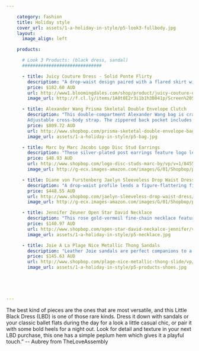 ```yaml
---

    category: fashion
    title: Holiday style
    cover_url: assets/1-a-holiday-in-style/p5-look3-fullbody.jpg
    layout:
      image_align: left

    products:

      # Look 3 Products: (black dress, sandal)
      ##############################

      - title: Juicy Couture Dress - Solid Ponte Flirty  
        description: "A drop-waist design paired with a flared skirt with pleated detail. This dress made out of viscose, polyamide and elastane is designed to leave you feeling cute and flirty for both night and day." 
        price: $182.60 AUD
        url: http://www1.bloomingdales.com/shop/product/juicy-couture-dress-solid-ponte-flirty?ID=836208&CategoryID=2911&LinkType=PDPZ1#fn%3Dspp%3D2   
        image_url: http://f.cl.ly/items/1A0t0E2r3i1b1h3B041p/Screen%20Shot%202014-01-13%20at%2012.59.47%20pm.png

      - title: Alexander Wang Prisma Skeletal Double Envelope Clutch 
        description: "This double-compartment Alexander Wang bag is crafted in smooth leather and punctuated with rose gold-tone metal corners at the base. Slim center pocket and a magnetic front flap. 
        Adjustable cross-body strap. The zippered back pocket includes a bill slot and 8 card slots. Lined, 1-pocket interior. Dust bag included. Leather: Calfskin." 
        price: $809.72 AUD
        url: http://www.shopbop.com/prisma-sketetal-double-envelope-bag/vp/v=1/1570500715.htm?folderID=2534374302055387&fm=other-shopbysize-brand&colorId=13092 
        image_url: assets/1-a-holiday-in-style/p5-bag.jpg

      - title: Marc by Marc Jacobs Logo Disc Stud Earrings 
        description: "These silver-plated post earrings feature logo lettering at the disc. 12 mm wide."  
        price: $48.93 AUD
        url: http://www.shopbop.com/logo-disc-studs-marc-by/vp/v=1/845524441937178.htm?fm=search-shopbysize 
        image_url: http://g-ecx.images-amazon.com/images/G/01/Shopbop/p/pcs/products/marcj/marcj4153012397/marcj4153012397_q1_1-1.jpg 

      - title: Diane von Furstenberg Jaelyn Sleeveless Drop Waist Dress
        description: "A drop-waist profile lends a figure-flattering fit to a mid-weight jersey DVF dress. Topstitched panels conform the silhouette, and a ruffle hem lends flirty movement. Fabric: Mid-weight jersey."  
        price: $448.55 AUD
        url: http://www.shopbop.com/jaelyn-sleeveless-drop-waist-dress/vp/v=1/1589968732.htm?folderID=2534374302023737&colorId=12867&extid=affprg-2687457 
        image_url: http://g-ecx.images-amazon.com/images/G/01/Shopbop/p/pcs/products/diavf/diavf4252512867/diavf4252512867_p3_1-0.jpg 

      - title: Jennifer Zeuner Open Star David Necklace 
        description: "This rose gold-vermeil fine-chain necklace features a Star of David charm. Lobster-claw clasp. 17 inches (43 cm) long." 
        price: $140.97 AUD
        url: http://www.shopbop.com/open-star-david-neckalce-jennifer/vp/v=1/845524441903674.htm?fm=search-shopbysize   
        image_url: assets/1-a-holiday-in-style/p5-necklace.jpg

      - title: Joie A La Plage Nice Metallic Thong Sandals 
        description: "Leather Joie sandals are perfect companions to a poolside look. Slip-on, T-strap design with a metallic, lizard-embossed band. Leather sole. Leather: Cowhide. Made in Italy." 
        price: $145.63 AUD
        url: http://www.shopbop.com/plage-nice-metallic-thong-slide/vp/v=1/1594604323.htm?folderID=2534374302112443&fm=other-shopbysize&colorId=10815
        image_url: assets/1-a-holiday-in-style/p5-products-shoes.jpg





---
```


The best kind of pieces are the ones that are most versatile, and this Little Black Dress (LBD) is one of those rare kinds. Dress it down with sandals or your classic ballet flats during the day for a look a little casual chic, or pair it with some bold heels for a night out. Look for detail and texture in your next LBD purchase, this one has a simple peplum hem which gives it a playful touch.” -- Aubrey from TheLoveAssembly 
